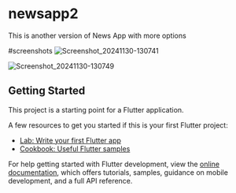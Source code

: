 # newsapp2

This is another version of News App with more options 

#screenshots
![Screenshot_20241130-130741](https://github.com/user-attachments/assets/c0e8f34e-d537-4bf3-bb2e-5b03ebaa5aa1)

![Screenshot_20241130-130749](https://github.com/user-attachments/assets/2c5c5efa-653b-4743-94e5-996d36554680)

## Getting Started

This project is a starting point for a Flutter application.

A few resources to get you started if this is your first Flutter project:

- [Lab: Write your first Flutter app](https://docs.flutter.dev/get-started/codelab)
- [Cookbook: Useful Flutter samples](https://docs.flutter.dev/cookbook)

For help getting started with Flutter development, view the
[online documentation](https://docs.flutter.dev/), which offers tutorials,
samples, guidance on mobile development, and a full API reference.
